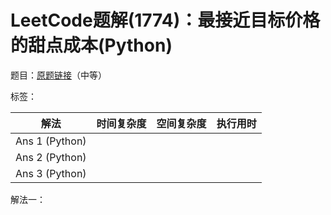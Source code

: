 # LeetCode题解(1774)：最接近目标价格的甜点成本(Python)

题目：[原题链接](https://leetcode-cn.com/problems/closest-dessert-cost/)（中等）

标签：

| 解法           | 时间复杂度 | 空间复杂度 | 执行用时 |
| -------------- | ---------- | ---------- | -------- |
| Ans 1 (Python) |            |            |          |
| Ans 2 (Python) |            |            |          |
| Ans 3 (Python) |            |            |          |

解法一：

